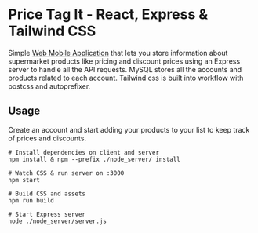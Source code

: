 # Price Tag It - React, Express & Tailwind CSS 

Simple [Web Mobile Application](https://pricetagit.store) that lets you store information about supermarket products like pricing and discount prices using an Express server to handle all the API requests. MySQL stores all the accounts and products related to each account. Tailwind css is built into workflow with postcss and autoprefixer.

## Usage
Create an account and start adding your products to your list to keep track of prices and discounts.

```
# Install dependencies on client and server
npm install & npm --prefix ./node_server/ install

# Watch CSS & run server on :3000
npm start

# Build CSS and assets
npm run build

# Start Express server
node ./node_server/server.js
```